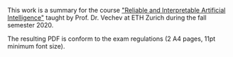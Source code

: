 This work is a summary for the course ["Reliable and Interpretable Artificial Intelligence"](https://www.sri.inf.ethz.ch/teaching/riai2020) taught by Prof. Dr. Vechev at ETH Zurich during the fall semester 2020. 

The resulting PDF is conform to the exam regulations (2 A4 pages, 11pt minimum font size). 
